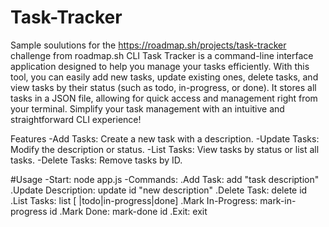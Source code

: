 # Task-Tracker
Sample soulutions for the https://roadmap.sh/projects/task-tracker challenge from roadmap.sh
CLI Task Tracker is a command-line interface application designed to help you manage your tasks efficiently. With this tool, you can easily add new tasks, update existing ones, delete tasks, and view tasks by their status (such as todo, in-progress, or done). It stores all tasks in a JSON file, allowing for quick access and management right from your terminal. Simplify your task management with an intuitive and straightforward CLI experience!

Features
-Add Tasks: Create a new task with a description.
-Update Tasks: Modify the description or status.
-List Tasks: View tasks by status or list all tasks.
-Delete Tasks: Remove tasks by ID.


#Usage
-Start:
   node app.js
-Commands:
.Add Task: add "task description"
.Update Description: update id "new description"
.Delete Task: delete id
.List Tasks: list [ |todo|in-progress|done]
.Mark In-Progress: mark-in-progress id
.Mark Done: mark-done id
.Exit: exit
